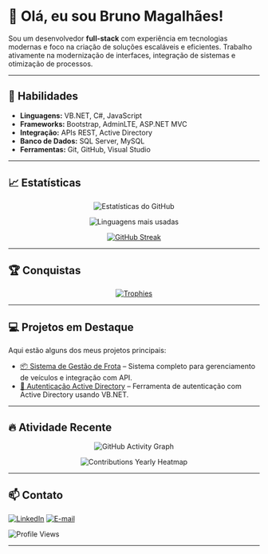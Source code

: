 # 👋 Olá, eu sou Bruno Magalhães!

Sou um desenvolvedor **full-stack** com experiência em tecnologias modernas e foco na criação de soluções escaláveis e eficientes. Trabalho ativamente na modernização de interfaces, integração de sistemas e otimização de processos.

---

## 🚀 Habilidades

- **Linguagens:** VB.NET, C#, JavaScript
- **Frameworks:** Bootstrap, AdminLTE, ASP.NET MVC
- **Integração:** APIs REST, Active Directory
- **Banco de Dados:** SQL Server, MySQL
- **Ferramentas:** Git, GitHub, Visual Studio

---

## 📈 Estatísticas

<div align="center">

![Estatísticas do GitHub](https://github-readme-stats.vercel.app/api?username=borgesMagalhaes&show_icons=true&theme=github_dark&count_private=true)

![Linguagens mais usadas](https://github-readme-stats.vercel.app/api/top-langs/?username=borgesMagalhaes&layout=compact&theme=github_dark)

[![GitHub Streak](https://github-readme-streak-stats.herokuapp.com/?user=borgesMagalhaes&theme=github-dark-blue)](https://git.io/streak-stats)

</div>

---

## 🏆 Conquistas

<div align="center">

[![Trophies](https://github-profile-trophy.vercel.app/?username=borgesMagalhaes&theme=github_dark&no-bg=true&row=1&column=6)](https://github.com/ryo-ma/github-profile-trophy)

</div>

---

## 💻 Projetos em Destaque

Aqui estão alguns dos meus projetos principais:

- [📦 Sistema de Gestão de Frota](https://github.com/borgesMagalhaes/frota) – Sistema completo para gerenciamento de veículos e integração com API.
- [🔐 Autenticação Active Directory](https://github.com/borgesMagalhaes/auth-AD) – Ferramenta de autenticação com Active Directory usando VB.NET.

---

## 🔥 Atividade Recente

<div align="center">

![GitHub Activity Graph](https://activity-graph.herokuapp.com/graph?username=borgesMagalhaes&theme=github-dark)

![Contributions Yearly Heatmap](https://github-readme-stats.vercel.app/api?username=borgesMagalhaes&count_private=true&show_icons=true&include_all_commits=true&theme=github_dark)

</div>

---

## 📫 Contato

[![LinkedIn](https://img.shields.io/badge/-LinkedIn-blue?style=flat&logo=linkedin&logoColor=white)](https://www.linkedin.com/in/bruno-magalh%C3%A3es-2b878a2a/)
[![E-mail](https://img.shields.io/badge/Email-D14836?style=flat&logo=gmail&logoColor=white)](mailto:borges.magalhaes@gmail.com)

![Profile Views](https://komarev.com/ghpvc/?username=borgesMagalhaes&color=blue)

---
